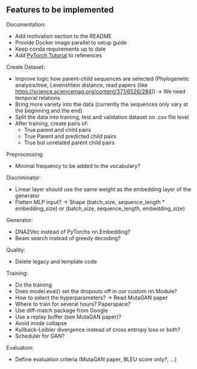 ## Features to be implemented

Documentation:
- Add motivation section to the README
- Provide Docker image parallel to setup guide
- Keep conda requirements up to date
- Add [PyTorch Tutorial](https://github.com/aladdinpersson/Machine-Learning-Collection) to references

Create Dataset:
- Improve logic how parent-child sequences are selected (Phylogenetic analysis/tree, Levenshtein distance, read papers (like https://science.sciencemag.org/content/371/6526/284)) -> We need temporal relations
- Bring more variety into the data (currently the sequences only vary at the beginning and the end)
- Split the data into training, test and validation dataset on .csv file level
- After training, create pairs of:
  - True parent and child pairs
  - True Parent and predicted child pairs
  - True but unrelated parent child pairs

Preprocessing:
- Minimal frequency to be added to the vocabulary?

Discriminator:
- Linear layer should use the same weight as the embedding layer of the generator
- Flatten MLP input? -> Shape (batch_size, sequence_length * embedding_size) or (batch_size, sequence_length, embedding_size)

Generator:
- DNA2Vec instead of PyTorchs nn.Embedding?
- Beam search instead of greedy decoding?

Quality:
- Delete legacy and template code

Training:
- Do the training
- Does model.eval() set the dropouts off in our custom nn.Module?
- How to select the hyperparameters? -> Read MutaGAN paper
- Where to train for several hours? Paperspace?
- Use diff-match package from Google
- Use a replay buffer (see MutaGAN paper)?
- Avoid mode collapse
- Kullback-Leibler divergence instead of cross entropy loss or both?
- Scheduler for GAN?

Evaluation:
- Define evaluation criteria (MutaGAN paper, BLEU score only?, ...)